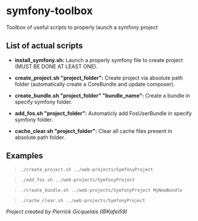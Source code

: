 # symfony-toolbox
Toolbox of useful scripts to properly launch a symfony project

## List of actual scripts
* **install_symfony.sh:** Launch a properly symfony file to create project (MUST BE DONE AT LEAST ONE).

* **create_project.sh "project_folder":** Create project via absolute path folder (automatically create a CoreBundle and update composer).

* **create_bundle.sh "project_folder" "bundle_name":** Create a bundle in specify symfony folder.

* **add_fos.sh "project_folder":** Automaticly add FosUserBundle in specify symfony folder.

* **cache_clear.sh "project_folder":** Clear all cache files present in absolute path folder.


## Examples

> `./create_project.sh ../web-projects/SymfonyProject`

> `./add_fos.sh ../web-projects/SymfonyProject`

> `./create_bundle.sh ../web-projects/SymfonyProject MyNewBundle`

> `./cache_clear.sh ../web-projects/SymfonyProject`


*Project created by Pierrick Gicquelais (@Kafei59)*
